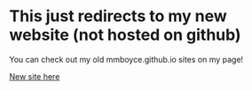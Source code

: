 # This just redirects to my new website (not hosted on github)

You can check out my old mmboyce.github.io sites on my page!

[New site here](https://mmboyce.com)